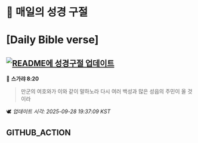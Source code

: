 # 🙏 매일의 성경 구절
# [Daily Bible verse]
## [![README에 성경구절 업데이트](https://github.com/DONGSUKA/first_test/actions/workflows/update-readme-bible.yml/badge.svg)](https://github.com/DONGSUKA/first_test/actions/workflows/update-readme-bible.yml)
<!-- START_BIBLE_VERSE -->
📖 **스가랴 8:20**
> 만군의 여호와가 이와 같이 말하노라 다시 여러 백성과 많은 성읍의 주민이 올 것이라

🕊️ _업데이트 시각: 2025-09-28 19:37:09 KST_
  <!-- END_BIBLE_VERSE -->
## GITHUB_ACTION
